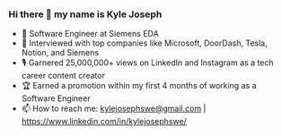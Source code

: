 ### Hi there 👋  my name is Kyle Joseph
- 🤠 Software Engineer at Siemens EDA
- 💼 Interviewed with top companies like Microsoft, DoorDash, Tesla, Notion, and Siemens
- 🎙️ Garnered 25,000,000+ views on LinkedIn and Instagram as a tech career content creator
- 🏆 Earned a promotion within my first 4 months of working as a Software Engineer
- 📫 How to reach me: kylejosephswe@gmail.com | https://www.linkedin.com/in/kylejosephswe/
<!--
**kylejosephswe/kylejosephswe** is a ✨ _special_ ✨ repository because its `README.md` (this file) appears on your GitHub profile.


